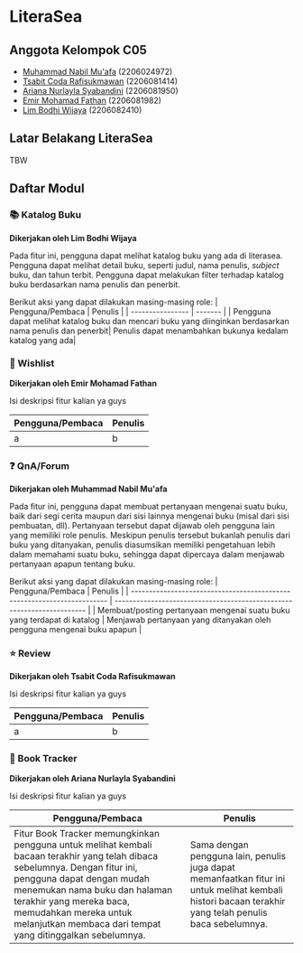 # LiteraSea

## Anggota Kelompok C05

- [Muhammad Nabil Mu'afa](https://github.com/nabilmuafa) (2206024972)
- [Tsabit Coda Rafisukmawan](https://github.com/codaaa19) (2206081414)
- [Ariana Nurlayla Syabandini](https://github.com/ariananurlayla) (2206081950)
- [Emir Mohamad Fathan](https://github.com/brofathan) (2206081982)
- [Lim Bodhi Wijaya](https://github.com/LimBodhi) (2206082410)

## Latar Belakang LiteraSea

TBW

## Daftar Modul

### 📚 Katalog Buku

**Dikerjakan oleh Lim Bodhi Wijaya**

Pada fitur ini, pengguna dapat melihat katalog buku yang ada di literasea. Pengguna dapat melihat detail buku, seperti judul, nama penulis, *subject* buku, dan tahun terbit. Pengguna dapat melakukan filter terhadap katalog buku berdasarkan nama penulis dan penerbit.

Berikut aksi yang dapat dilakukan masing-masing role:
| Pengguna/Pembaca | Penulis |
| ---------------- | ------- |
| Pengguna dapat melihat katalog buku dan mencari buku yang diinginkan berdasarkan nama penulis dan penerbit| Penulis dapat menambahkan bukunya kedalam katalog yang ada|

### 📃 Wishlist

**Dikerjakan oleh Emir Mohamad Fathan**

Isi deskripsi fitur kalian ya guys

| Pengguna/Pembaca | Penulis |
| ---------------- | ------- |
| a                | b       |

### ❓ QnA/Forum

**Dikerjakan oleh Muhammad Nabil Mu'afa**

Pada fitur ini, pengguna dapat membuat pertanyaan mengenai suatu buku, baik dari segi cerita maupun dari sisi lainnya mengenai buku (misal dari sisi pembuatan, dll). Pertanyaan tersebut dapat dijawab oleh pengguna lain yang memiliki role penulis. Meskipun penulis tersebut bukanlah penulis dari buku yang ditanyakan, penulis diasumsikan memiliki pengetahuan lebih dalam memahami suatu buku, sehingga dapat dipercaya dalam menjawab pertanyaan apapun tentang buku.

Berikut aksi yang dapat dilakukan masing-masing role:
| Pengguna/Pembaca | Penulis |
| ----------------------------------------------------------------------- | ---------------------------------------------------------------------- |
| Membuat/posting pertanyaan mengenai suatu buku yang terdapat di katalog | Menjawab pertanyaan yang ditanyakan oleh pengguna mengenai buku apapun |

### ⭐ Review

**Dikerjakan oleh Tsabit Coda Rafisukmawan**

Isi deskripsi fitur kalian ya guys

| Pengguna/Pembaca | Penulis |
| ---------------- | ------- |
| a                | b       |

### 📖 Book Tracker

**Dikerjakan oleh Ariana Nurlayla Syabandini**

Isi deskripsi fitur kalian ya guys

| Pengguna/Pembaca | Penulis |
| ---------------- | ------- |
| Fitur Book Tracker memungkinkan pengguna untuk melihat kembali bacaan terakhir yang telah dibaca sebelumnya. Dengan fitur ini, pengguna dapat dengan mudah menemukan nama buku dan halaman terakhir yang mereka baca, memudahkan mereka untuk melanjutkan membaca dari tempat yang ditinggalkan sebelumnya.            | Sama dengan pengguna lain, penulis juga dapat memanfaatkan fitur ini untuk melihat kembali histori bacaan terakhir yang telah penulis baca sebelumnya.|
